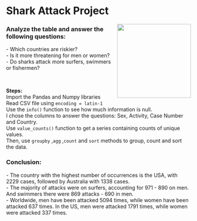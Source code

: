 # Shark Attack Project

<img align="right" src="https://stickershop.line-scdn.net/stickershop/v1/product/1057216/LINEStorePC/main.png" alt="" width="201" height="201" />
 
<h3>Analyze the table and answer the following questions:</h3>

<p>- Which countries are riskier?</br>
- Is it more threatening for men or women?</br>
- Do sharks attack more surfers, swimmers or fishermen?</p></br>


<p><b>Steps:</b></br>
Import the Pandas and Numpy libraries</br>
Read CSV file using <code>encoding = latin-1</code> </br>
Use the <code>info()</code> function to see how much information is null.</br>
I chose the columns to answer the questions: Sex, Activity, Case Number and Country.</br>
Use <code>value_counts()</code> function to get a series containing counts of unique values.</br>
Then, use <code>groupby</code> ,<code>agg</code> ,<code>count</code> and <code>sort</code> methods to group, count and sort the data.</p>

<h3>Conclusion:</h3>

<p>- The country with the highest number of occurrences is the USA, with 2229 cases, followed by Australia with 1338 cases.</br>
- The majority of attacks were on surfers, accounting for 971 - 890 on men. And swimmers there were 869 attacks - 690 in men.</br>
- Worldwide, men have been attacked 5094 times, while women have been attacked 637 times. In the US, men were attacked 1791 times, while women were attacked 337 times.</p>


